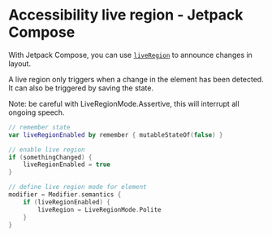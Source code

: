 # Accessibility live region - Jetpack Compose

With Jetpack Compose, you can use [`liveRegion`](https://developer.android.com/reference/kotlin/androidx/compose/ui/semantics/package-summary#(androidx.compose.ui.semantics.SemanticsPropertyReceiver).liveRegion()) to announce changes in layout.

A live region only triggers when a change in the element has been detected.
It can also be triggered by saving the state.

Note: be careful with LiveRegionMode.Assertive, this will interrupt all ongoing speech.

```kotlin
// remember state
var liveRegionEnabled by remember { mutableStateOf(false) } 

// enable live region
if (somethingChanged) {
    liveRegionEnabled = true
}

// define live region mode for element
modifier = Modifier.semantics {
    if (liveRegionEnabled) {
        liveRegion = LiveRegionMode.Polite
    }
}
```